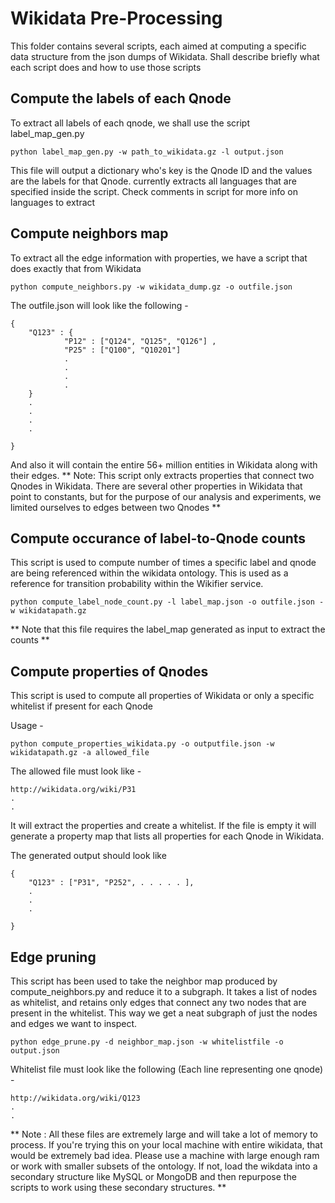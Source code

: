 # Wikidata Pre-Processing
This folder contains several scripts, each aimed at computing a specific data structure from the json dumps of Wikidata. Shall describe briefly what each script
does and how to use those scripts

## Compute the labels of each Qnode
To extract all labels of each qnode, we shall use the script label_map_gen.py

```
python label_map_gen.py -w path_to_wikidata.gz -l output.json
```
This file will output a dictionary who's key is the Qnode ID and the values are the labels for that Qnode. currently extracts all languages that are specified
inside the script. Check comments in script for more info on languages to extract

## Compute neighbors map
To extract all the edge information with properties, we have a script that does exactly that from Wikidata

```
python compute_neighbors.py -w wikidata_dump.gz -o outfile.json
```

The outfile.json will look like the following -
```
{
    "Q123" : {
            "P12" : ["Q124", "Q125", "Q126"] ,
            "P25" : ["Q100", "Q10201"]
            .
            .
            .
            .
    }
    .
    .
    .
    .

}
```

And also it will contain the entire 56+ million entities in Wikidata along with their edges.
** Note: This script only extracts properties that connect two Qnodes in Wikidata. There are several other properties in Wikidata that point to constants, but for the
purpose of our analysis and experiments, we limited ourselves to edges between two Qnodes **

## Compute occurance of label-to-Qnode counts
This script is used to compute number of times a specific label and qnode are being referenced within the wikidata ontology. This is used as a reference for transition
probability within the Wikifier service.

```
python compute_label_node_count.py -l label_map.json -o outfile.json -w wikidatapath.gz
```

** Note that this file requires the label_map generated as input to extract the counts **


## Compute properties of Qnodes
This script is used to compute all properties of Wikidata or only a specific whitelist if present for each Qnode

Usage -
```
python compute_properties_wikidata.py -o outputfile.json -w wikidatapath.gz -a allowed_file
```

The allowed file must look like -

```
http://wikidata.org/wiki/P31
.
.
```

It will extract the properties and create a whitelist.
If the file is empty it will generate a property map that lists all properties for each Qnode in Wikidata.

The generated output should look like

```
{
    "Q123" : ["P31", "P252", . . . . . ],
    .
    .
    .

}
```

## Edge pruning
This script has been used to take the neighbor map produced by compute_neighbors.py and reduce it to a subgraph. It takes a list of nodes
as whitelist, and retains only edges that connect any two nodes that are present in the whitelist. This way we get a neat subgraph of just
the nodes and edges we want to inspect.

```
python edge_prune.py -d neighbor_map.json -w whitelistfile -o output.json
```

Whitelist file must look like the following (Each line representing one qnode) -
```
http://wikidata.org/wiki/Q123
.
.
```

** Note : All these files are extremely large and will take a lot of memory to process. If you're trying this on your local machine with entire wikidata, that would
be extremely bad idea. Please use a machine with large enough ram or work with smaller subsets of the ontology. If not, load the wikdata into a secondary structure like
MySQL or MongoDB and then repurpose the scripts to work using these secondary structures. **


